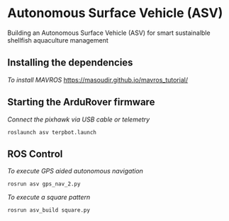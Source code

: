 # Autonomous Surface Vehicle (ASV)
Building an Autonomous Surface Vehicle (ASV) for smart sustainalble shellfish aquaculture management

## Installing the dependencies
*To install MAVROS*
https://masoudir.github.io/mavros_tutorial/


## Starting the ArduRover firmware
*Connect the pixhawk via USB cable or telemetry*
```
roslaunch asv terpbot.launch 
```
## ROS Control
*To execute GPS aided autonomous navigation*
```
rosrun asv gps_nav_2.py 
```
*To execute a square pattern*
```
rosrun asv_build square.py 
```

